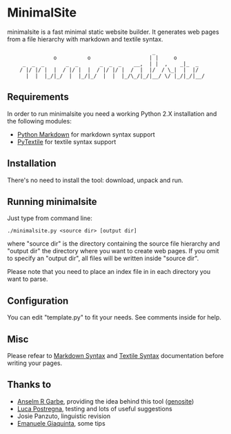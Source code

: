 # MinimalSite

minimalsite is a fast minimal static website builder. It generates web pages
from a file hierarchy with markdown and textile syntax.

                                                   _                
                   o          o                   | |     o         
         _  _  _       _  _       _  _  _    __,  | |  ,    _|_  _  
        / |/ |/ |  |  / |/ |  |  / |/ |/ |  /  |  |/  / \_|  |  |/  
          |  |  |_/|_/  |  |_/|_/  |  |  |_/\_/|_/|__/ \/ |_/|_/|__/



## Requirements

In order to run minimalsite you need a working Python 2.X installation and the
following modules:

* [Python Markdown][] for markdown syntax support
* [PyTextile][] for textile syntax support


## Installation

There's no need to install the tool: download, unpack and run.


## Running minimalsite

Just type from command line:

    ./minimalsite.py <source dir> [output dir]

where "source dir" is the directory containing the source file hierarchy and
"output dir" the directory where you want to create web pages. If you omit to
specify an "output dir", all files will be written inside "source dir".

Please note that you need to place an index file in in each directory you want
to parse.


## Configuration

You can edit "template.py" to fit your needs. See comments inside for help.


## Misc

Please refear to [Markdown Syntax][] and [Textile Syntax][] documentation
before writing your pages.


## Thanks to

* [Anselm R Garbe][], providing the idea behind this tool ([genosite][])
* [Luca Postregna][], testing and lots of useful suggestions
* Josie Panzuto, linguistic revision
* [Emanuele Giaquinta][], some tips


[Python Markdown]:    http://www.freewisdom.org/projects/python-markdown
[PyTextile]:          http://loopcore.com/python-textile/
[Markdown Syntax]:    http://daringfireball.net/projects/markdown/syntax
[Textile Syntax]:     http://en.wikipedia.org/wiki/Textile_(markup_language)
[Anselm R Garbe]:     http://garbe.us/
[genosite]:           http://hg.suckless.org/genosite/
[Luca Postregna]:     http://luca.postregna.name/
[Emanuele Giaquinta]: http://tomaw.net/~exg/
